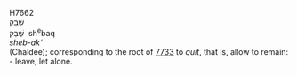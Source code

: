 <body>
  <p>H7662<br>  שׁבק  <br> שְׁבַק  ‎  sh<sup>e</sup>baq  <br><i>sheb-ak‘ </i><br>(Chaldee); corresponding to the root of <a href="h7733.htm">7733</a>  to <i>quit</i>, that is, allow to remain: - leave, let alone.<br></p>
 </body>
